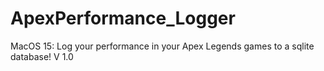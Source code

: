 # ApexPerformance_Logger
MacOS 15: Log your performance in your Apex Legends games to a sqlite database!  V 1.0
